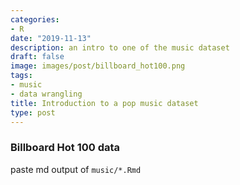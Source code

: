 ```yaml
---
categories:
- R
date: "2019-11-13"
description: an intro to one of the music dataset
draft: false
image: images/post/billboard_hot100.png
tags:
- music  
- data wrangling  
title: Introduction to a pop music dataset 
type: post
---
```


### Billboard Hot 100 data

paste md output of `music/*.Rmd` 

